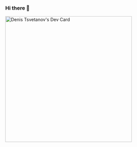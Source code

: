 ### Hi there 👋

<!--
**Denis-Tsvetanov/Denis-Tsvetanov** is a ✨ _special_ ✨ repository because its `README.md` (this file) appears on your GitHub profile.

Here are some ideas to get you started:

- 🔭 I’m currently working on ...
- 🌱 I’m currently learning ...
- 👯 I’m looking to collaborate on ...
- 🤔 I’m looking for help with ...
- 💬 Ask me about ...
- 📫 How to reach me: ...
- 😄 Pronouns: ...
- ⚡ Fun fact: ...
-->
<a href="https://app.daily.dev/VulkodavBG"><img src="https://api.daily.dev/devcards/6515b846ec0d4519bdb16968a5b82515.png?r=qzs" width="400" alt="Denis Tsvetanov's Dev Card"/></a>
